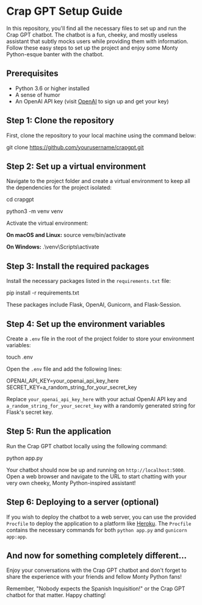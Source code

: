 
# Crap GPT Setup Guide

In this repository, you'll find all the necessary files to set up and run the Crap GPT chatbot. The chatbot is a fun, cheeky, and mostly useless assistant that subtly mocks users while providing them with information. Follow these easy steps to set up the project and enjoy some Monty Python-esque banter with the chatbot.

## Prerequisites

- Python 3.6 or higher installed
- A sense of humor
- An OpenAI API key (visit [OpenAI](https://beta.openai.com/signup/) to sign up and get your key)

## Step 1: Clone the repository

First, clone the repository to your local machine using the command below:

git clone https://github.com/yourusername/crapgpt.git

## Step 2: Set up a virtual environment

Navigate to the project folder and create a virtual environment to keep all the dependencies for the project isolated:

cd crapgpt

python3 -m venv venv

Activate the virtual environment:

**On macOS and Linux:**
source venv/bin/activate


**On Windows:**
.\venv\Scripts\activate

## Step 3: Install the required packages

Install the necessary packages listed in the `requirements.txt` file:

pip install -r requirements.txt

These packages include Flask, OpenAI, Gunicorn, and Flask-Session.

## Step 4: Set up the environment variables

Create a `.env` file in the root of the project folder to store your environment variables:

touch .env

Open the `.env` file and add the following lines:

OPENAI_API_KEY=your_openai_api_key_here
SECRET_KEY=a_random_string_for_your_secret_key

Replace `your_openai_api_key_here` with your actual OpenAI API key and `a_random_string_for_your_secret_key` with a randomly generated string for Flask's secret key.

## Step 5: Run the application

Run the Crap GPT chatbot locally using the following command:

python app.py

Your chatbot should now be up and running on `http://localhost:5000`. Open a web browser and navigate to the URL to start chatting with your very own cheeky, Monty Python-inspired assistant!

## Step 6: Deploying to a server (optional)

If you wish to deploy the chatbot to a web server, you can use the provided `Procfile` to deploy the application to a platform like [Heroku](https://www.heroku.com/). The `Procfile` contains the necessary commands for both `python app.py` and `gunicorn app:app`.

## And now for something completely different...

Enjoy your conversations with the Crap GPT chatbot and don't forget to share the experience with your friends and fellow Monty Python fans!

Remember, "Nobody expects the Spanish Inquisition!" or the Crap GPT chatbot for that matter. Happy chatting!
